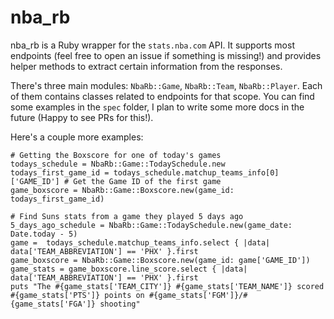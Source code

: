 # nba_rb

nba_rb is a Ruby wrapper for the `stats.nba.com` API. It supports most endpoints (feel free to open an issue if something is missing!) and provides helper methods to extract certain information from the responses. 

There's three main modules: `NbaRb::Game`, `NbaRb::Team`, `NbaRb::Player`. Each of them contains classes related to endpoints for that scope. You can find some examples in the `spec` folder, I plan to write some more docs in the future (Happy to see PRs for this!). 

Here's a couple more examples:

```
# Getting the Boxscore for one of today's games
todays_schedule = NbaRb::Game::TodaySchedule.new
todays_first_game_id = todays_schedule.matchup_teams_info[0]['GAME_ID'] # Get the Game ID of the first game
game_boxscore = NbaRb::Game::Boxscore.new(game_id: todays_first_game_id)
```

```
# Find Suns stats from a game they played 5 days ago
5_days_ago_schedule = NbaRb::Game::TodaySchedule.new(game_date: Date.today - 5)
game =  todays_schedule.matchup_teams_info.select { |data| data['TEAM_ABBREVIATION'] == 'PHX' }.first
game_boxscore = NbaRb::Game::Boxscore.new(game_id: game['GAME_ID'])
game_stats = game_boxscore.line_score.select { |data| data['TEAM_ABBREVIATION'] == 'PHX' }.first
puts "The #{game_stats['TEAM_CITY']} #{game_stats['TEAM_NAME']} scored #{game_stats['PTS']} points on #{game_stats['FGM']}/#{game_stats['FGA']} shooting"
```
